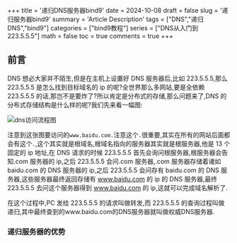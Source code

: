 +++
title = '递归DNS服务器bind9'
date = 2024-10-08
draft = false
slug = '递归服务器bind9'
summary = 'Article Description'
tags = ["DNS","递归DNS","bind9"]
categories = ["bind9教程"]
series = ["DNS从入门到223.5.5.5"]
math = false
toc = true
comments = true
+++

## 前言

DNS 想必大家并不陌生,但是在主机上设置好 DNS 服务器后,比如 223.5.5.5,那么 223.5.5.5 是怎么找到目标域名的 ip 的呢?全世界那么多网站,要是全依赖 223.5.5.5 的话,那岂不是要炸了?所以肯定是分布式的存储,那么问题来了,DNS 的分布式存储结构是什么样的呢?我们先来看一幅图:

![dns访问流程图]()

注意到这张图要访问的`www.baidu.com.`注意这个`.`很重要,其实在所有的网站后面都会有这个`.`,这个其实就是根域名,根域名指向的服务器其实就是根服务器,他是 13 个固定的 ip 地址,在 DNS 请求的时候 223.5.5.5 首先会询问根服务器,根服务器会告知.com 服务器的 ip,之后 223.5.5.5 会问.com 服务器,.com 服务器存储着诸如 baidu.com 的 DNS 服务器的 ip,之后 223.5.5.5 会问存有 baidu.com 的 DNS 服务器,这些服务器最终返回存储有 www.baidu.com 的 ip 的 DNS 服务器,最终 223.5.5.5 去问这个服务器得到 www.baidu.com 的 ip,这就可以完成域名解析了.

在这个过程中,PC 发给 223.5.5.5 的请求叫做转发,而 223.5.5.5 的查询过程叫做递归,其中最终查到的www.baidu.com的DNS服务器就叫做权威DNS服务器.

### 递归服务器的优势
